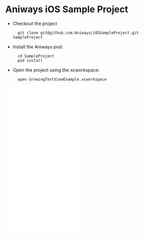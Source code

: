 Aniways iOS Sample Project
====

* Checkout the project  

        git clone git@github.com:Aniways/iOSSampleProject.git SampleProject
  
* Install the Aniways pod:  

        cd SampleProject
        pod install

* Open the project using the xcworkspace:  

        open GrowingTextViewExample.xcworkspace
        
<iframe src="//player.vimeo.com/video/86816540" width="240" height="473" frameborder="0" webkitallowfullscreen mozallowfullscreen allowfullscreen></iframe>
